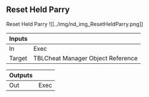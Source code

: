 ## Reset Held Parry
Reset Held Parry
![[../img/nd_img_ResetHeldParry.png]]

|Inputs||
|--|--|
| In | Exec |
| Target | TBLCheat Manager Object Reference |

|Outputs||
|--|--|
| Out | Exec |
